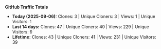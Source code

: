 
**GitHub Traffic Totals**

- **Today (2025-09-06):** Clones: 3 | Unique Cloners: 3 | Views: 1 | Unique Visitors: 1
- **Last 14 days:** Clones: 47 | Unique Cloners: 40 | Views: 229 | Unique Visitors: 9
- **Lifetime:** Clones: 43 | Unique Cloners: 41 | Views: 231 | Unique Visitors: 39
